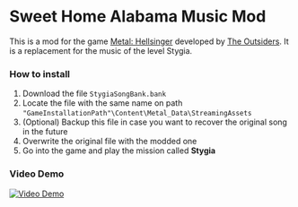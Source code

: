 # Sweet Home Alabama Music Mod

This is a mod for the game [Metal: Hellsinger](https://twitter.com/metalhellsinger) developed by [The Outsiders](https://twitter.com/outsidersgames). It is a replacement for the music of the level Stygia.

### How to install
1. Download the file `StygiaSongBank.bank`
2. Locate the file with the same name on path `"GameInstallationPath"\Content\Metal_Data\StreamingAssets`
3. (Optional) Backup this file in case you want to recover the original song in the future
4. Overwrite the original file with the modded one
5. Go into the game and play the mission called **Stygia**

### Video Demo

[![Video Demo]({image-url})]({https://streamable.com/e/xitegp} "Demo Video")
